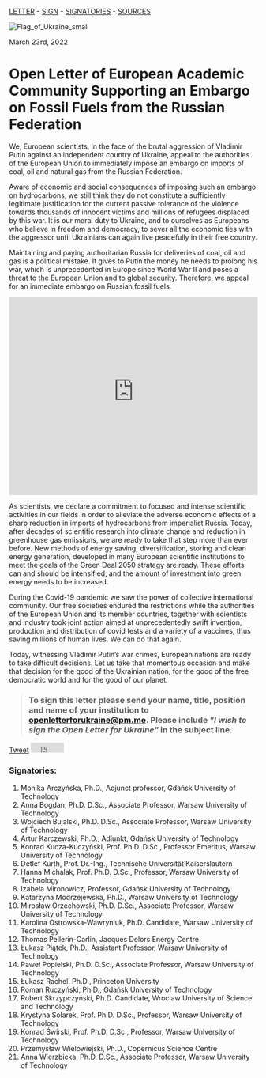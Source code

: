 [LETTER](index.md) - [SIGN](index.md#to-sign-this-letter-please-send-your-name-title-position-and-name-of-your-institution-to-openletterforukrainepmme-please-include-i-wish-to-sign-the-open-letter-for-ukraine-in-the-subject-line) - [SIGNATORIES](index.md#signatories) - [SOURCES](sources.md)

![Flag_of_Ukraine_small](https://user-images.githubusercontent.com/103782853/163692086-ae1d5ab7-17d7-4c40-8549-f5cdf53e0b67.png)

March 23rd, 2022

# **Open Letter of European Academic Community Supporting an Embargo on Fossil Fuels from the Russian Federation**

We, European scientists, in the face of the brutal aggression of Vladimir Putin against an
independent country of Ukraine, appeal to the authorities of the European Union to immediately
impose an embargo on imports of coal, oil and natural gas from the Russian Federation.

Aware of economic and social consequences of imposing such an embargo on hydrocarbons, we
still think they do not constitute a sufficiently legitimate justification for the current passive
tolerance of the violence towards thousands of innocent victims and millions of refugees
displaced by this war. It is our moral duty to Ukraine, and to ourselves as Europeans who believe
in freedom and democracy, to sever all the economic ties with the aggressor until Ukrainians can
again live peacefully in their free country.

Maintaining and paying authoritarian Russia for deliveries of coal, oil and gas is a political
mistake. It gives to Putin the money he needs to prolong his war, which is unprecedented in
Europe since World War II and poses a threat to the European Union and to global security.
Therefore, we appeal for an immediate embargo on Russian fossil fuels.

<iframe src="https://energyandcleanair.github.io/russia_counter_widget/" style="height: 400px; width: 100%; border: none;max-width:600px;margin:0 auto;display:block"></iframe>

As scientists, we declare a commitment to focused and intense scientific activities in our fields in
order to alleviate the adverse economic effects of a sharp reduction in imports of hydrocarbons
from imperialist Russia. Today, after decades of scientific research into climate change and
reduction in greenhouse gas emissions, we are ready to take that step more than ever before.
New methods of energy saving, diversification, storing and clean energy generation, developed
in many European scientific institutions to meet the goals of the Green Deal 2050 strategy are
ready. These efforts can and should be intensified, and the amount of investment into green
energy needs to be increased.

During the Covid-19 pandemic we saw the power of collective international community. Our free
societies endured the restrictions while the authorities of the European Union and its member
countries, together with scientists and industry took joint action aimed at unprecedentedly swift
invention, production and distribution of covid tests and a variety of a vaccines, thus saving
millions of human lives. We can do that again.

Today, witnessing Vladimir Putin’s war crimes, European nations are ready to take difficult
decisions. Let us take that momentous occasion and make that decision for the good of the
Ukrainian nation, for the good of the free democratic world and for the good of our planet.


> ### **To sign this letter please send your name, title, position and name of your institution to [openletterforukraine@pm.me](mailto:openletterforukraine@pm.me?subject=I%20wish%20to%20sign%20the%20Open%20Letter%20for%20Ukraine). Please include _"I wish to sign the Open Letter for Ukraine"_ in the subject line.**

<a href="https://twitter.com/share?ref_src=twsrc%5Etfw" class="twitter-share-button" data-show-count="false">Tweet</a><script async src="https://platform.twitter.com/widgets.js" charset="utf-8"></script> <iframe src="https://www.facebook.com/plugins/share_button.php?href=https%3A%2F%2Fopenletterforukraine.github.io%2F&layout=button&size=small&width=67&height=20&appId" width="67" height="20" style="border:none;overflow:hidden" scrolling="no" frameborder="0" allowfullscreen="true" allow="autoplay; clipboard-write; encrypted-media; picture-in-picture; web-share"></iframe>

### Signatories:

1. Monika Arczyńska, Ph.D., Adjunct professor, Gdańsk University of Technology
2. Anna Bogdan, Ph.D. D.Sc., Associate Professor, Warsaw University of Technology
3. Wojciech Bujalski, Ph.D. D.Sc., Associate Professor, Warsaw University of Technology
4. Artur Karczewski, Ph.D., Adiunkt, Gdańsk University of Technology
5. Konrad Kucza-Kuczyński, Prof. Ph.D. D.Sc., Professor Emeritus, Warsaw University of Technology
6. Detlef Kurth, Prof. Dr.-Ing., Technische Universität Kaiserslautern
7. Hanna Michalak, Prof. Ph.D. D.Sc., Professor, Warsaw University of Technology
8. Izabela Mironowicz, Professor, Gdańsk University of Technology
9. Katarzyna Modrzejewska, Ph.D., Warsaw University of Technology
10. Mirosław Orzechowski, Ph.D. D.Sc., Associate Professor, Warsaw University of Technology
11. Karolina Ostrowska-Wawryniuk, Ph.D. Candidate, Warsaw University of Technology
12. Thomas Pellerin-Carlin, Jacques Delors Energy Centre
13. Łukasz Piątek, Ph.D., Assistant Professor, Warsaw University of Technology
14. Paweł Popielski, Ph.D. D.Sc., Associate Professor, Warsaw University of Technology
15. Łukasz Rachel, Ph.D., Princeton University
16. Roman Ruczyński, Ph.D., Gdańsk University of Technology
17. Robert Skrzypczyński, Ph.D. Candidate, Wroclaw University of Science and Technology
18. Krystyna Solarek, Prof. Ph.D. D.Sc., Professor, Warsaw University of Technology
19. Konrad Świrski, Prof. Ph.D. D.Sc., Professor, Warsaw University of Technology
20. Przemysław Wielowiejski, Ph.D., Copernicus Science Centre
21. Anna Wierzbicka, Ph.D. D.Sc., Associate Professor, Warsaw University of Technology
